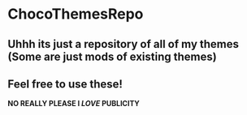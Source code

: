 # ChocoThemesRepo
## Uhhh its just a repository of all of my themes (Some are just mods of existing themes)
## Feel free to use these!

**NO REALLY PLEASE I *LOVE* PUBLICITY**
